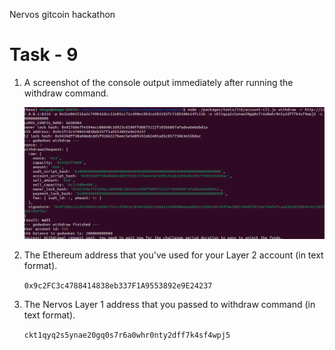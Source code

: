 Nervos gitcoin hackathon

# Task - 9

1. A screenshot of the console output immediately after running the withdraw command.

   <img src="withdraw.png">

2. The Ethereum address that you've used for your Layer 2 account (in text format).

   `0x9c2FC3c4788414838eb337F1A9553892e9E24237`

3. The Nervos Layer 1 address that you passed to withdraw command (in text format).

   `ckt1qyq2s5ynae20gq0s7r6a0whr0nty2dff7k4sf4wpj5`
